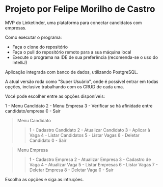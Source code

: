 # Projeto por Felipe Morilho de Castro

MVP do Linketinder, uma plataforma para conectar candidatos com empresas.

Como executar o programa:

- Faça o clone do repositório
- Faça o pull do repositório remoto para a sua máquina local
- Execute o programa na IDE de sua preferência (recomenda-se o uso do IntelliJ)

Aplicação integrada com banco de dados, utilizando PostgreSQL.

A atual versão roda como "Super Usuário", onde é possível entrar em todas opções, inclusive trabalhando com os CRUD de cada uma.

Você pode escolher entre as opções disponíveis:

1 - Menu Candidato
2 - Menu Empresa
3 - Verificar se há afinidade entre candidato/empresa
0 - Sair

> Menu Candidato
>> 1 - Cadastro Candidato
>> 2 - Atualizar Candidato
>> 3 - Aplicar à Vaga
>> 4 - Listar Candidatos
>> 5 - Listar Vagas
>> 6 - Deletar Candidato
>> 0 - Sair

> Menu Empresa
>> 1 - Cadastro Empresa
>> 2 - Atualizar Empresa
>> 3 - Cadastro de Vaga
>> 4 - Atualizar Vaga
>> 5 - Listar Empresas
>> 6 - Listar Vagas
>> 7 - Deletar Empresa
>> 8 - Deletar Vaga
>> 0 - Sair

Escolha as opções e siga as intruções.

